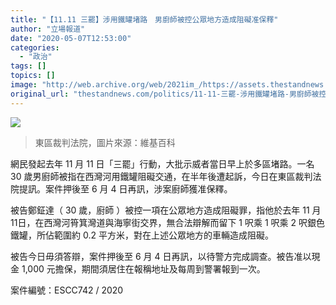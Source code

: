 ```yaml
---
title: "【11.11 三罷】涉用鐵罐堵路　男廚師被控公眾地方造成阻礙准保釋"
author: "立場報道"
date: "2020-05-07T12:53:00"
categories:
  - "政治"
tags: []
topics: []
image: "http://web.archive.org/web/2021im_/https://assets.thestandnews.com/media/photos/Layer200_fRFwr_xe2rohK.png"
original_url: "thestandnews.com/politics/11-11-三罷-涉用鐵罐堵路-男廚師被控公眾地方造成阻礙准保釋"
---
```

![](http://web.archive.org/web/2021im_/https://assets.thestandnews.com/media/photos/Layer200_fRFwr_xe2rohK.png)
> 東區裁判法院，圖片來源：維基百科

網民發起去年 11 月 11 日「三罷」行動，大批示威者當日早上於多區堵路。一名 30 歲男廚師被指在西灣河用鐵罐阻礙交通，在半年後遭起訴，今日在東區裁判法院提訊。案件押後至 6 月 4 日再訊，涉案廚師獲准保釋。

被告鄭鉦達（ 30 歲，廚師 ）被控一項在公眾地方造成阻礙罪，指他於去年 11 月 11日，在西灣河筲箕灣道與海寧街交界，無合法辯解而留下 1 呎乘 1 呎乘 2 呎銀色鐵罐，所佔範圍約 0.2 平方米，對在上述公眾地方的車輛造成阻礙。

被告今日毋須答辯，案件押後至 6 月 4 日再訊，以待警方完成調查。被告准以現金 1,000 元擔保，期間須居住在報稱地址及每周到警署報到一次。

案件編號：ESCC742 / 2020